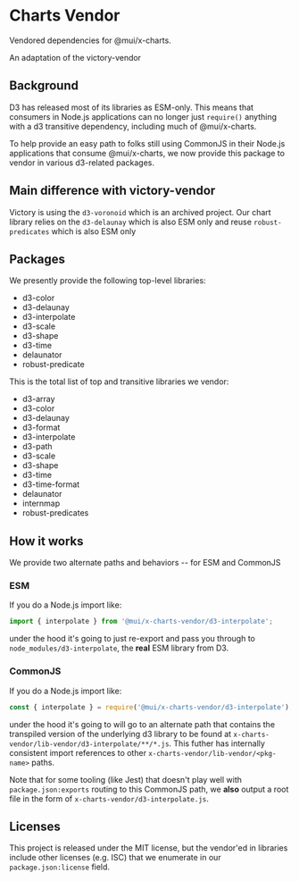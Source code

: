 # Charts Vendor

Vendored dependencies for @mui/x-charts.

An adaptation of the victory-vendor

## Background

D3 has released most of its libraries as ESM-only. This means that consumers in Node.js applications can no longer just `require()` anything with a d3 transitive dependency, including much of @mui/x-charts.

To help provide an easy path to folks still using CommonJS in their Node.js applications that consume @mui/x-charts, we now provide this package to vendor in various d3-related packages.

## Main difference with victory-vendor

Victory is using the `d3-voronoid` which is an archived project.
Our chart library relies on the `d3-delaunay` which is also ESM only and reuse `robust-predicates` which is also ESM only

## Packages

We presently provide the following top-level libraries:

- d3-color
- d3-delaunay
- d3-interpolate
- d3-scale
- d3-shape
- d3-time
- delaunator
- robust-predicate

This is the total list of top and transitive libraries we vendor:

- d3-array
- d3-color
- d3-delaunay
- d3-format
- d3-interpolate
- d3-path
- d3-scale
- d3-shape
- d3-time
- d3-time-format
- delaunator
- internmap
- robust-predicates

## How it works

We provide two alternate paths and behaviors -- for ESM and CommonJS

### ESM

If you do a Node.js import like:

```js
import { interpolate } from '@mui/x-charts-vendor/d3-interpolate';
```

under the hood it's going to just re-export and pass you through to `node_modules/d3-interpolate`, the **real** ESM library from D3.

### CommonJS

If you do a Node.js import like:

```js
const { interpolate } = require('@mui/x-charts-vendor/d3-interpolate');
```

under the hood it's going to will go to an alternate path that contains the transpiled version of the underlying d3 library to be found at `x-charts-vendor/lib-vendor/d3-interpolate/**/*.js`. This futher has internally consistent import references to other `x-charts-vendor/lib-vendor/<pkg-name>` paths.

Note that for some tooling (like Jest) that doesn't play well with `package.json:exports` routing to this CommonJS path, we **also** output a root file in the form of `x-charts-vendor/d3-interpolate.js`.

## Licenses

This project is released under the MIT license, but the vendor'ed in libraries include other licenses (e.g. ISC) that we enumerate in our `package.json:license` field.
